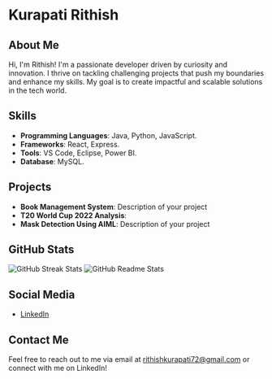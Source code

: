 # Kurapati Rithish

## About Me
Hi, I'm Rithish! I'm a passionate developer driven by curiosity and innovation. I thrive on tackling challenging projects that push my boundaries and enhance my skills. My goal is to create impactful and scalable solutions in the tech world.

## Skills
- **Programming Languages**: Java, Python, JavaScript.
- **Frameworks**: React, Express.
- **Tools**: VS Code, Eclipse, Power BI.
- **Database**: MySQL.

## Projects
- **Book Management System**: Description of your project
- **T20 World Cup 2022 Analysis**:
- **Mask Detection Using AIML**: Description of your project

## GitHub Stats
![GitHub Streak Stats](https://your-github-stats-url)
![GitHub Readme Stats](https://your-github-readme-stats-url)

## Social Media
- [LinkedIn](https://www.linkedin.com/in/rithish-kurapati-988130215/)

## Contact Me
Feel free to reach out to me via email at rithishkurapati72@gmail.com or connect with me on LinkedIn!
